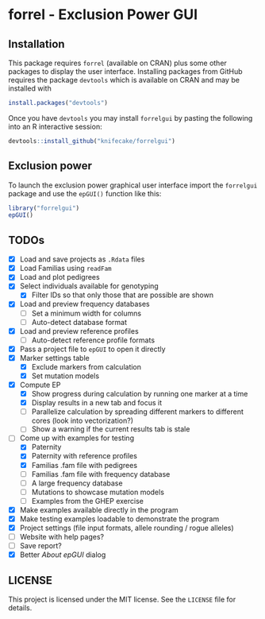 
# forrel - Exclusion Power GUI

## Installation

This package requires `forrel` (available on CRAN) plus some other
packages to display the user interface. Installing packages from GitHub
requires the package `devtools` which is available on CRAN and may be
installed with

``` r
install.packages("devtools")
```

Once you have `devtools` you may install `forrelgui` by pasting the
following into an R interactive session:

``` r
devtools::install_github("knifecake/forrelgui")
```

## Exclusion power

To launch the exclusion power graphical user interface import the
`forrelgui` package and use the `epGUI()` function like this:

``` r
library("forrelgui")
epGUI()
```

## TODOs

-   [x] Load and save projects as `.Rdata` files
-   [x] Load Familias using `readFam`
-   [x] Load and plot pedigrees
-   [x] Select individuals available for genotyping
    -   [x] Filter IDs so that only those that are possible are shown
-   [x] Load and preview frequency databases
    -   [ ] Set a minimum width for columns
    -   [ ] Auto-detect database format
-   [x] Load and preview reference profiles
    -   [ ] Auto-detect reference profile formats
-   [x] Pass a project file to `epGUI` to open it directly
-   [x] Marker settings table
    -   [x] Exclude markers from calculation
    -   [x] Set mutation models
-   [x] Compute EP
    -   [x] Show progress during calculation by running one marker at a
        time
    -   [x] Display results in a new tab and focus it
    -   [ ] Parallelize calculation by spreading different markers to
        different cores (look into vectorization?)
    -   [ ] Show a warning if the current results tab is stale
-   [ ] Come up with examples for testing
    -   [x] Paternity
    -   [x] Paternity with reference profiles
    -   [x] Familias .fam file with pedigrees
    -   [ ] Familias .fam file with frequency database
    -   [ ] A large frequency database
    -   [ ] Mutations to showcase mutation models
    -   [ ] Examples from the GHEP exercise
-   [x] Make examples available directly in the program
-   [x] Make testing examples loadable to demonstrate the program
-   [x] Project settings (file input formats, allele rounding / rogue
    alleles)
-   [ ] Website with help pages?
-   [ ] Save report?
-   [x] Better *About epGUI* dialog

## LICENSE

This project is licensed under the MIT license. See the `LICENSE` file
for details.
